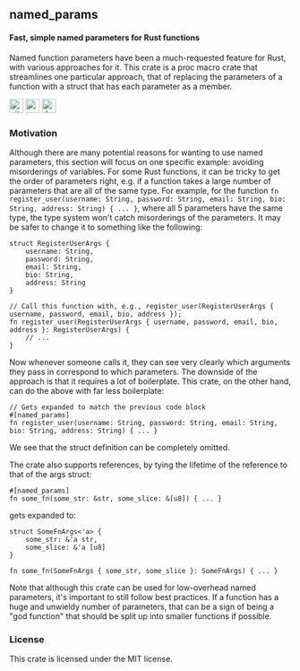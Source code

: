 ## named\_params

#### Fast, simple named parameters for Rust functions

Named function parameters have been a much-requested feature for Rust, with various approaches for it. This crate is a proc macro crate that streamlines one particular approach, that of replacing the parameters of a function with a struct that has each parameter as a member.

<a href="https://github.com/michaeleisel/named_params"><img
    alt="github"
    src="https://img.shields.io/badge/github-michaeleisel/named_params-228b22?style=for-the-badge&labelColor=555555&logo=github"
    height="25"
/></a>
<a href="https://crates.io/crates/named_params"><img
    alt="crates.io"
    src="https://img.shields.io/crates/v/named_params.svg?style=for-the-badge&color=e37602&logo=rust"
    height="25"
/></a>
<a href="https://docs.rs/named_params/latest/named_params"><img
    alt="docs.rs"
    src="https://img.shields.io/badge/docs.rs-named_params-3b74d1?style=for-the-badge&labelColor=555555&logo=docs.rs"
    height="25"
/></a>

### Motivation

Although there are many potential reasons for wanting to use named parameters, this section will focus on one specific example: avoiding misorderings of variables. For some Rust functions, it can be tricky to get the order of parameters right, e.g. if a function takes a large number of parameters that are all of the same type. For example, for the function `fn register_user(username: String, password: String, email: String, bio: String, address: String) { ... }`, where all 5 parameters have the same type, the type system won't catch misorderings of the parameters. It may be safer to change it to something like the following:
```
struct RegisterUserArgs {
    username: String,
    password: String,
    email: String,
    bio: String,
    address: String
}

// Call this function with, e.g., register_user(RegisterUserArgs { username, password, email, bio, address });
fn register_user(RegisterUserArgs { username, password, email, bio, address }: RegisterUserArgs) {
    // ...
}
```

Now whenever someone calls it, they can see very clearly which arguments they pass in correspond to which parameters. The downside of the approach is that it requires a lot of boilerplate. This crate, on the other hand, can do the above with far less boilerplate:
```
// Gets expanded to match the previous code block
#[named_params]
fn register_user(username: String, password: String, email: String, bio: String, address: String) { ... }
```

We see that the struct definition can be completely omitted.

The crate also supports references, by tying the lifetime of the reference to that of the args struct:

```
#[named_params]
fn some_fn(some_str: &str, some_slice: &[u8]) { ... }
```
gets expanded to:
```
struct SomeFnArgs<'a> {
    some_str: &'a str,
    some_slice: &'a [u8]
}

fn some_fn(SomeFnArgs { some_str, some_slice }: SomeFnArgs) { ... }
```

Note that although this crate can be used for low-overhead named parameters, it's important to still follow best practices. If a function has a huge and unwieldy number of parameters, that can be a sign of being a "god function" that should be split up into smaller functions if possible.

### License

This crate is licensed under the MIT license.
